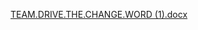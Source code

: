 [TEAM.DRIVE.THE.CHANGE.WORD (1).docx](https://github.com/user-attachments/files/23113827/TEAM.DRIVE.THE.CHANGE.WORD.1.docx)

